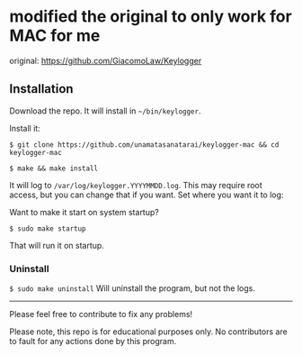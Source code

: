 # modified the original to only work for MAC for me
original: https://github.com/GiacomoLaw/Keylogger

## Installation
Download the repo. It will install in `~/bin/keylogger`.

Install it:

`$ git clone https://github.com/unamatasanatarai/keylogger-mac && cd keylogger-mac`

`$ make && make install`

It will log to `/var/log/keylogger.YYYYMMDD.log`. This may require root access, but you can change that if you want. Set where you want it to log:

Want to make it start on system startup?

`$ sudo make startup`

That will run it on startup.

### Uninstall
`$ sudo make uninstall`
Will uninstall the program, but not the logs.

---

Please feel free to contribute to fix any problems!

Please note, this repo is for educational purposes only. No contributors are to fault for any actions done by this program.